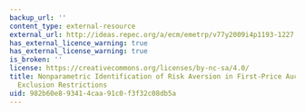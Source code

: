```yaml
---
backup_url: ''
content_type: external-resource
external_url: http://ideas.repec.org/a/ecm/emetrp/v77y2009i4p1193-1227.html
has_external_licence_warning: true
has_external_license_warning: true
is_broken: ''
license: https://creativecommons.org/licenses/by-nc-sa/4.0/
title: Nonparametric Identification of Risk Aversion in First-Price Auctions Under
  Exclusion Restrictions
uid: 982b60e8-9341-4caa-91c0-f3f32c08db5a
---
```

